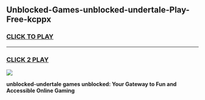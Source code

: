 
## Unblocked-Games-unblocked-undertale-Play-Free-kcppx
<h3>
<a href="https://premium76.site?title=unblocked-undertale&ref=19M">CLICK TO PLAY</a></h3>
<hr>

<h3>
<a href="https://premium76.site?title=unblocked-undertale&ref=19M">CLICK 2 PLAY</a>
  
</h3>

<a href="https://premium76.site?title=unblocked-undertale&ref=19M"><img src="https://clearcache.store/games.png"></a>


**unblocked-undertale games unblocked: Your Gateway to Fun and Accessible Online Gaming**
